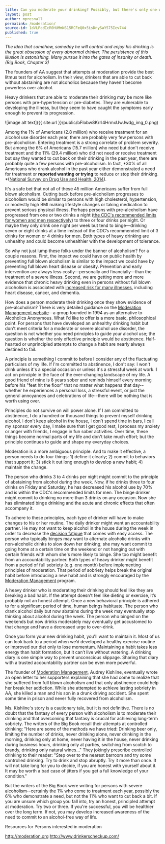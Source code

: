 ```yaml
---
title: Can you moderate your drinking? Possibly, but there's only one way to find out.
layout: post
author: npresnall
permalink: /moderation/
source-id: 1dVLPcdIcR0HUMmNS15RCFeQ0x5isDnySaY575Icv744
published: true
---
```

*The idea that somehow, someday he will control and enjoy his drinking is the great obsession of every abnormal drinker. The persistence of this illusion is astonishing. Many pursue it into the gates of insanity or death. (Big Book, Chapter 3)*

The founders of AA suggest that attempts at moderation provide the best litmus test for alcoholism. In their view, drinkers that are able to cut back without abstaining are not alcoholics because they haven't become powerless over alcohol.

Heavy drinkers that are able to moderate their drinking may be more like persons with pre-hypertension or pre-diabetes. They are vulnerable to developing the illness, but they seem to have caught the symptoms early enough to prevent its progression.

![image alt text]({{ site.url }}/public/bFIobw8KrrI4HrmxUwJwdg_img_0.png)

Among the 1% of Americans (2.8 million) who receive treatment for an alcohol use disorder each year, there are probably very few persons with pre-alcoholism. Entering treatment is a strong correlate of problem severity. But among the 6% of Americans (15.7 million) who need but don't receive treatment and the 11% (29.4 million) who did not need or receive treatment but say they wanted to cut back on their drinking in the past year, there are probably quite a few persons with pre-alcoholism. In fact, *30% of all Americans who drank alcohol in the past year either demonstrated a need for treatment or **reported wanting or trying** to reduce or stop their drinking. *([National Survey on Drug Use and Health, 2014](http://www.icpsr.umich.edu/icpsrweb/NAHDAP/studies/36361)).

It's a safe bet that not all of these 45 million Americans suffer from full blown alcoholism. Cutting back before pre-alcoholism progresses to alcoholism would be similar to persons with high cholesterol, hypertension, or modestly high BMI making lifestyle changes or taking medication to prevent serious physical illness. Perhaps persons with pre-alcoholism have progressed from one or two drinks a night ([the CDC's recommended limits for women and men respectively](http://www.cdc.gov/alcohol/fact-sheets/moderate-drinking.htm)) to three or four drinks per night. Or maybe they only drink one night per week but tend to binge—drinking seven or eight drinks at a time instead of the CDC’s recommended limit of 3 drinks for women or 4 drinks for men. Both types of heavy drinking are unhealthy and could become unhealthier with the development of tolerance.

So why not just lump these folks under the banner of alcoholism? For a couple reasons. First, the impact we could have on public health by preventing full blown alcoholism is similar to the impact we could have by preventing full blown heart disease or obesity. Prevention and early intervention are always less costly—personally and financially—than the treatment of a severe illness. Second, we are getting more and more evidence that chronic heavy drinking even in persons without full blown alcoholism is associated with [increased risk for many illnesses](http://www.cdc.gov/alcohol/fact-sheets/alcohol-use.htm), including heart disease, cancer, and dementia.

How does a person moderate their drinking once they show evidence of pre-alcoholism? There is very detailed guidance on the [Moderation Management website](http://moderation.org/)—a group founded in 1994 as an alternative to Alcoholics Anonymous. What I'd like to offer is a more basic, philosophical point. For persons that have developed an unhealthy drinking habit but don't meet criteria for a moderate or severe alcohol use disorder, the question is not whether you need principles to guide your alcohol use; the question is whether the only effective principle would be abstinence. Half-hearted or unprincipled attempts to change a habit are nearly always destined to fail.

A principle is something I commit to before I consider any of the fluctuating particulars of my life. If I'm committed to abstinence, I don't say: I won't drink unless it's a special occasion or unless it's a stressful week at work. I act on principle in the face of the ever-changing landscape of my life. A good friend of mine is 8 years sober and reminds himself every morning before his "feet hit the floor" that no matter what happens that day--whether he experiences a personal loss, a stressful event, or just the general annoyances and celebrations of life--there will be nothing that is worth using over.

Principles do not survive on will power alone. If I am committed to abstinence, I do a hundred or  thousand things to prevent myself drinking alcohol. I don't keep alcohol in the house, I don’t spend time in bars, I call my sponsor every day, I make sure that I get good rest, I process my anxiety or anger with friends, I engage in fun sober activities. Over time, these things become normal parts of my life and don't take much effort; but the principle continues to guide and shape my everyday choices.

Moderation is a more ambiguous principle. And to make it effective, a person needs to do four things: 1) define it clearly; 2) commit to behaviors that support it; 3) stick it out long enough to develop a new habit; 4) maintain the change.

The person who drinks 3 to 4 drinks per night might commit to the principle of abstaining from alcohol during the week. Now, if he drinks three to four drinks on Friday and Saturday, he has decreased his alcohol use by 70% and is within the CDC's recommended limits for men. The binge drinker might commit to drinking no more than 3 drinks on any occasion. Now she has eliminated binge drinking and the acute and chronic effects that often accompany it.

To adhere to these principles, each type of drinker will have to make changes to his or her routine. The daily drinker might want an accountability partner. He may not want to keep alcohol in the house during the week in order to decrease the [decision fatigue](http://www.nytimes.com/2011/08/21/magazine/do-you-suffer-from-decision-fatigue.html?_r=0) that comes with easy access. The person who typically binges may want to alternate alcoholic drinks with non-alcoholic drinks to slow down her drinking; she may want commit to going home at a certain time on the weekend or not hanging out with certain friends with whom she's more likely to binge. She too might benefit from an accountability partner. Both types of heavy drinker might benefit from a period of full sobriety (e.g. one month) before implementing principles of moderation. That period of sobriety helps break the original habit before introducing a new habit and is strongly encouraged by the [Moderation Management](http://moderation.org/) program.

A heavy drinker who is moderating their drinking should feel like they are breaking a bad habit. If the attempt doesn't feel like dieting or exercise, it’s probably not an honest attempt. Once a new behavioral principle is adhered to for a significant period of time, human beings habituate. The person who drank alcohol daily but now abstains during the week may eventually stop thinking about alcohol during the week. The person who binged on the weekends but now drinks moderately may eventually get accustomed to that change and have a decreased urge to over-drink.

Once you form your new drinking habit, you'll want to maintain it. Most of us can look back to a period when we’d developed a healthy exercise routine or improved our diet only to lose momentum. Maintaining a habit takes less energy than habit formation, but it can’t live without watering. A drinking diary is one simple way to prevent unconscious slippage. Sharing that diary with a trusted accountability partner can be even more powerful.

The founder of [Moderation Management](http://moderation.org/), Audrey Kishline, eventually wrote an open letter to her supporters explaining that she had come to realize that she suffered from full blown alcoholism and that only abstinence could help her break her addiction. While she attempted to achieve lasting sobriety in AA, she killed a man and his son in a drunk driving accident. She spent some time in prison and never fully recovered from alcoholism.

Ms. Kishline's story is a cautionary tale, but it is not definitive. There is no doubt that the fantasy of every person with alcoholism is to moderate their drinking and that overcoming that fantasy is crucial for achieving long-term sobriety. The writers of the Big Book recall their attempts at controlled drinking: "Here are some of the methods we have tried: Drinking beer only, limiting the number of drinks, never drinking alone, never drinking in the morning, drinking only at home, never having it in the house, never drinking during business hours, drinking only at parties, switching from scotch to brandy, drinking only natural wines..." They jokingly prescribe controlled drinking to their reader: "Step over to the nearest barroom and try some controlled drinking. Try to drink and stop abruptly. Try it more than once. It will not take long for you to decide, if you are honest with yourself about it. It may be worth a bad case of jitters if you get a full knowledge of your condition."

But the writers of the Big Book were writing for persons with severe alcoholism--certainly the 1% who come to treatment each year, possibly the 6% who demonstrate a need, but not the 11% who want to cut back a bit. If you are unsure which group you fall into, try an honest, principled attempt at moderation. Try two or three. If you're successful, you will be healthier over the long term. If not, you may develop increased awareness of the need to commit to an alcohol-free way of life.

Resources for Persons interested in moderation

http://moderation.org http://www.drinkerscheckup.com/

